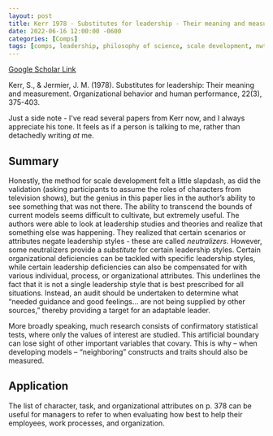 ```yaml
---
layout: post
title: Kerr 1978 - Substitutes for leadership - Their meaning and measurement
date: 2022-06-16 12:00:00 -0600
categories: [Comps]
tags: [comps, leadership, philosophy of science, scale development, nwt]
---
```

[Google Scholar Link](https://scholar.google.com/scholar?hl=en&as_sdt=0%2C45&q=Substitutes+for+leadership+-+Their+meaning+and+measurement&btnG=)

Kerr, S., & Jermier, J. M. (1978). Substitutes for leadership: Their meaning and measurement. Organizational behavior and human performance, 22(3), 375-403.

Just a side note - I've read several papers from Kerr now, and I always appreciate his tone.  It feels as if a person is talking to me, rather than detachedly writing _at_ me.

## Summary
Honestly, the method for scale development felt a little slapdash, as did the validation (asking participants to assume the roles of characters from television shows), but the genius in this paper lies in the author’s ability to see something that was not there.  The ability to transcend the bounds of current models seems difficult to cultivate, but extremely useful.  The authors were able to look at leadership studies and theories and realize that something else was happening.  They realized that certain scenarios or attributes negate leadership styles - these are called _neutralizers_.  However, some neutralizers provide a _substitute_ for certain leadership styles.  Certain organizational deficiencies can be tackled with specific leadership styles, while certain leadership deficiencies can also be compensated for with various individual, process, or organizational attributes.  This underlines the fact that it is not a single leadership style that is best prescribed for all situations.  Instead, an audit should be undertaken to determine what “needed guidance and good feelings… are not being supplied by other sources,” thereby providing a target for an adaptable leader.

More broadly speaking, much research consists of confirmatory statistical tests, where only the values of interest are studied.  This artificial boundary can lose sight of other important variables that covary.  This is why – when developing models – “neighboring” constructs and traits should also be measured.

## Application
The list of character, task, and organizational attributes on p. 378 can be useful for managers to refer to when evaluating how best to help their employees, work processes, and organization.
